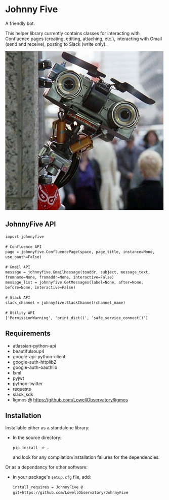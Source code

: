 # Johnny Five

A friendly bot.  

This helper library currently contains classes for interacting with Confluence pages (creating, editing, attaching, etc.), interacting with Gmail (send and receive), posting to Slack (write only).

![johnnyfive](https://github.com/LowellObservatory/JohnnyFive/blob/master/johnnyfive/images/johnnyfive.jpg)

## JohnnyFive API

```
import johnnyfive

# Confluence API
page = johnnyfive.ConfluencePage(space, page_title, instance=None, use_oauth=False)

# Gmail API
message = johnnyfive.GmailMessage(toaddr, subject, message_text, fromname=None, fromaddr=None, interactive=False)
message_list = johnnyfive.GetMessages(label=None, after=None, before=None, interactive=False)

# Slack API
slack_channel = johnnyfive.SlackChannel(channel_name)

# Utility API
['PermissionWarning', 'print_dict()', 'safe_service_connect()']
```


## Requirements

- atlassian-python-api
- beautifulsoup4
- google-api-python-client
- google-auth-httplib2
- google-auth-oauthlib
- lxml
- pyjwt
- python-twitter
- requests
- slack_sdk
- ligmos @ https://github.com/LowellObservatory/ligmos

## Installation

Installable either as a standalone library:

- In the source directory:

    ```pip install -e .```

    and look for any compilation/installation failures for the dependencies.

Or as a dependancy for other software:

- In your package's `setup.cfg` file, add:

    ```install_requires = JohnnyFive @ git+https://github.com/LowellObservatory/JohnnyFive```
